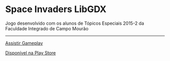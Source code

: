 # Space Invaders LibGDX
Jogo desenvolvido com os alunos de Tópicos Especiais 2015-2 da Faculdade Integrado de Campo Mourão

--------

[Assistir Gameplay](http://www.youtube.com/watch?v=xqlkUYcT2y4)

[Disponível na Play Store](https://play.google.com/store/apps/details?id=br.grupointegrado.ads.spaceInvaders.android)
